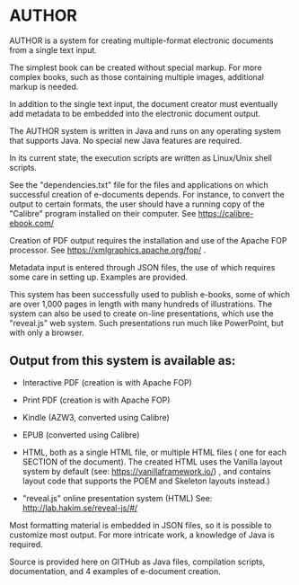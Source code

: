 # AUTHOR
AUTHOR is a system for creating multiple-format electronic documents from a single text input. 

The simplest book can be created without special markup. For more complex books, such as those containing multiple images, additional markup is needed. 

In addition to the single text input, the document creator must  eventually  add metadata to be embedded into the electronic document output.

The AUTHOR system is written in Java and runs on any operating system that supports Java. No special new Java features are required.

In its current state, the execution scripts are written as Linux/Unix shell scripts.

See the "dependencies.txt" file for the files and applications on which successful creation of e-documents depends. For instance, to convert the output to certain formats, the user should have a running copy of the "Calibre" program installed on their computer. See https://calibre-ebook.com/

Creation of PDF output requires the installation and use of the Apache FOP processor. See https://xmlgraphics.apache.org/fop/  .

Metadata input is entered through JSON files, the use of which requires some care in setting up. Examples are provided.

This system has been successfully used to publish e-books, some of which are over 1,000 pages in length with many hundreds of illustrations. The system can also be used to create on-line presentations, which use the "reveal.js" web system. Such presentations run much like PowerPoint, but with only a browser. 

## Output from this system is available as:

 - Interactive PDF (creation is with Apache FOP)

 - Print PDF (creation is with Apache FOP)

 - Kindle (AZW3, converted using Calibre)

 - EPUB (converted  using Calibre)

 - HTML, both as a single HTML file, or multiple HTML files ( one for each SECTION    of the document). The created HTML uses the Vanilla layout system by default (see: https://vanillaframework.io/) , and contains layout  code that supports the POEM and Skeleton layouts instead.)

 - "reveal.js" online presentation system (HTML) See: http://lab.hakim.se/reveal-js/#/


Most formatting material is embedded in JSON files, so it is possible to customize most output. For more intricate work, a knowledge of Java is
required.

Source is provided here on GITHub as Java files, compilation scripts, documentation, and 4 examples of e-document creation.
